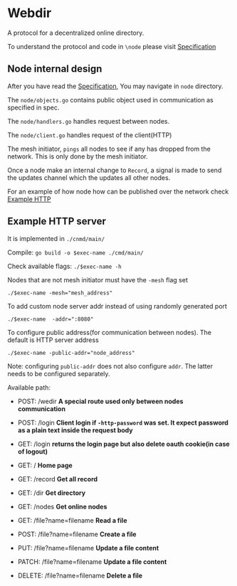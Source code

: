 # Webdir

A protocol for a decentralized online directory.

To understand the protocol and code in `\node` please visit [Specification](https://github.com/urbanishimwe/webdir/blob/main/WebDir.md)

## Node internal design

After you have read the [Specification](https://github.com/urbanishimwe/webdir/blob/main/WebDir.md), You may navigate in `node` directory.

The `node/objects.go` contains public object used in communication as specified in spec.

The `node/handlers.go` handles request between nodes.

The `node/client.go` handles request of the client(HTTP)

The mesh initiator, `pings` all nodes to see if any has dropped from the network. This is only done by the mesh initiator.

Once a node make an internal change to `Record`, a signal is made to send the updates channel which the updates all other nodes.

For an example of how node how can be published over the network check [Example HTTP](#example-http-server)

## Example HTTP server

It is implemented in `./cnmd/main/`

Compile: `go build -o $exec-name ./cmd/main/`

Check available flags: `./$exec-name -h`

Nodes that are not mesh initiator must have the `-mesh` flag set
```
./$exec-name -mesh="mesh_address"
```

To add custom node server addr instead of using randomly generated port
```
./$exec-name  -addr=":8080"
```

To configure public address(for communication between nodes). The default is HTTP server address
```
./$exec-name -public-addr="node_address"
```
Note: configuring `public-addr` does not also configure `addr`. The latter needs to be configured separately.

Available path:

- POST: /wedir  **A special route used only between nodes communication**

- POST: /login **Client login if `-http-password` was set. It expect password as a plain text inside the request body**

- GET: /login **returns the login page but also delete oauth cookie(in case of logout)**

- GET: / **Home page**

- GET: /record  **Get all record**

- GET: /dir  **Get directory**

- GET: /nodes   **Get online nodes**

- GET: /file?name=filename  **Read a file**

- POST: /file?name=filename **Create a file**

- PUT: /file?name=filename  **Update a file content**

- PATCH: /file?name=filename  **Update a file content**

- DELETE: /file?name=filename **Delete a file**
